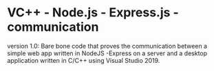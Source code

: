 # VC++ - Node.js - Express.js - communication

version 1.0:
Bare bone code that proves the communication between a simple web app written in NodeJS -Express on a server and a desktop application written in C/C++ using Visual Studio 2019.
